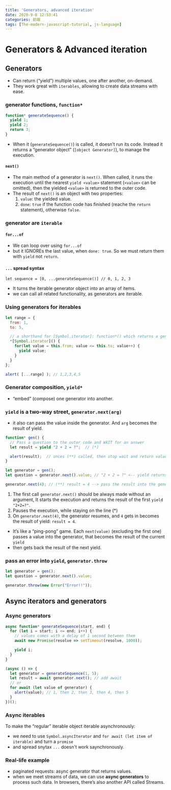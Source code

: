 ```yaml
---
title: 'Generators, advanced iteration'
date: 2020-9-8 12:53:41
categories: 前端
tags: [The-modern-javascript-tutorial, js-language]
---
```


# Generators & Advanced iteration
## Generators
- Can return (“yield”) multiple values, one after another, on-demand. 
- They work great with `iterables`, allowing to create data streams with ease.

### generator functions, `function*`

```javascript
function* generateSequence() {
  yield 1;
  yield 2;
  return 3;
}
```

- When it (`generateSequence()`) is called, it doesn’t run its code. Instead it returns a “generator object” (`[object Generator]`), to manage the execution.
<!--more-->

#### `next()`
- The main method of a generator is `next()`. When called, it runs the execution until the nearest `yield <value>` statement (`<value>` can be omitted), then the yielded `<value>` is returned to the outer code.
- The result of `next()` is an object with two properties: 
  1. `value`: the yielded value.
  2. `done`: `true` if the function code has finished (reache the `return` statement), otherwise `false`.

### generator are `iterable`
#### `for...of`
- We can loop over using `for...of`
- but it IGNOREs the last value, when `done: true`. So we must return them with `yield` not `return`.

#### `...` spread syntax
`let sequence = [0, ...generateSequence()] // 0, 1, 2, 3`
- It turns the iterable generator object into an array of items.
- we can call all related functionality, as generators are iterable.

### Using generators for iterables

```javascript
let range = {
  from: 1,
  to: 5,

  // a shorthand for [Symbol.iterator]: function*() which returns a generator
  *[Symbol.iterator]() { 
    for(let value = this.from; value <= this.to; value++) {
      yield value;
    }
  }
};

alert( [...range] ); // 1,2,3,4,5
```

### Generator composition, `yield*`
- “embed” (compose) one generator into another.

### `yield` is a two-way street, `generator.next(arg)`
- it also can pass the value inside the generator. And `arg` becomes the result of yield.

```javascript
function* gen() {
  // Pass a question to the outer code and WAIT for an answer
  let result = yield "2 + 2 = ?";  // (*)

  alert(result);  // onces (**) called, then stop wait and return value
}

let generator = gen();
let question = generator.next().value; // "2 + 2 = ?" <-- yield returns the value

generator.next(4); // (**) result = 4 --> pass the result into the generator
```

1. The first call `generator.next()` should be always made without an argument, It starts the execution and returns the result of the first `yield` `"2+2=?"`.
2. Pauses the execution, while staying on the line (*)
3. On `generator.next(4)`, the generator resumes, and `4` gets in becomes the result of yield: `result = 4`.

- It’s like a “ping-pong” game. Each `next(value)` (excluding the first one) passes a value into the generator, that becomes the result of the current `yield`
- then gets back the result of the next yield.

### pass an error into `yield`, `generator.throw`

```javascript
let generator = gen();
let question = generator.next().value;

generator.throw(new Error("Error!!")); 
```

## Async iterators and generators
### Async generators

```javascript
async function* generateSequence(start, end) {
  for (let i = start; i <= end; i++) {
    // values comes with a delay of 1 second between them
    await new Promise(resolve => setTimeout(resolve, 1000));

    yield i;
  }
}

(async () => {
  let generator = generateSequence(1, 5);
  let result = await generator.next(); // add await
  // or
  for await (let value of generator) {
    alert(value); // 1, then 2, then 3, then 4, then 5
  }
})();
```

### Async iterables
To make the “regular” iterable object iterable asynchronously:
- we need to use `Symbol.asyncIterator` and `for await (let item of iterable)` and turn a `promise` 
- and spread snytax `...` doesn't work saynchronously.

### Real-life example
- paginated requests: async generator that returns values.
- when we meet streams of data, we can use **async generators** to process such data. In browsers, there’s also another API called Streams.
